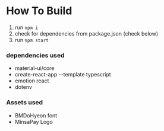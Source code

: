 # How To Build

1. run `npm i`
2. check for dependencies from package.json (check below)
3. run `npm start`

### dependencies used
* material-ui/core
* create-react-app --template typescript
* emotion react
* dotenv

### Assets used
* BMDoHyeon font
* MinsaPay Logo
